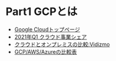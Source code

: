 # Part1 GCPとは

- [Google Cloudトップページ](https://cloud.google.com/)
- [2021年Q1 クラウド事業シェア](https://canalys.com/newsroom/global-cloud-market-Q121)
- [クラウドとオンプレミスの比較:Vidizmo](https://blog.vidizmo.com/cloud-vs.-on-premises-video-hosting-costs)
- [GCP/AWS/Azureの比較表](https://cloud.google.com/free/docs/aws-azure-gcp-service-comparison)

